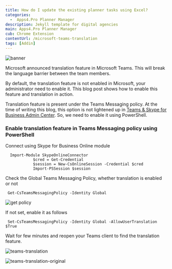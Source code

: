 ```yaml
---
title: How do I update the existing planner tasks using Excel?
categories:
  -  Apps4.Pro Planner Manager
description: Jekyll template for digital agencies
main: Apps4.Pro Planner Manager
cub: Chrome Extension
contentUrl: /microsoft-teams-translation
tags: [Addin]
---
```

![banner](../assets/images/microsoft-teams-translation/microsoft-teams-translation.png)

Microsoft announced translation feature in Microsoft Teams. This will break the language barrier between the team members.

By default, the translation feature is not enabled in Microsoft, your administrator need to enable it. This blog post shows how to enable this feature and translation in action.

Translation feature is present under the Teams Messaging policy. At the time of writing this blog, this option is not lightened up in [Teams & Skype for Business Admin Center](https://admin.teams.microsoft.com/). So, we need to enable it using PowerShell.

### **Enable translation feature in Teams Messaging policy using PowerShell**

Connect using Skype for Business Online module
````
  Import-Module SkypeOnlineConnector
            $cred = Get-Credential
            $session = New-CsOnlineSession -Credential $cred
            Import-PSSession $session
````

Check the Global Teams Messaging Policy, whether translation is enabled or not
````
 Get-CsTeamsMessagingPolicy -Identity Global
````
![get policy](../assets/images/microsoft-teams-translation/get-policy.png)

If not set, enable it as follows
````           
 Set-CsTeamsMessagingPolicy -Identity Global -AllowUserTranslation $True
````

Wait for few minutes and reopen your Teams client to find the translation feature.

![teams-translation](../assets/images/microsoft-teams-translation/teams-translation.png)

![teams-translation-original](../assets/images/microsoft-teams-translation/teams-translation-original.png)




